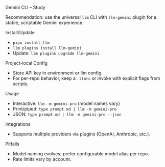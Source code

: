 Gemini CLI – Study

Recommendation: use the universal `llm` CLI with `llm-gemini` plugin for a stable, scriptable Gemini experience.

Install/Update
- `pipx install llm`
- `llm plugins install llm-gemini`
- Update: `llm plugins upgrade llm-gemini`

Project-local Config
- Store API key in environment or llm config.
- For per-repo behavior, keep a `.llmrc` or invoke with explicit flags from scripts.

Usage
- Interactive: `llm -m gemini-pro` (model names vary)
- Print/piped: `type prompt.md | llm -m gemini-pro`
- JSON: `type prompt.md | llm -m gemini-pro --json`

Integrations
- Supports multiple providers via plugins (OpenAI, Anthropic, etc.).

Pitfalls
- Model naming evolves; prefer configurable model alias per repo.
- Rate limits vary by account.

